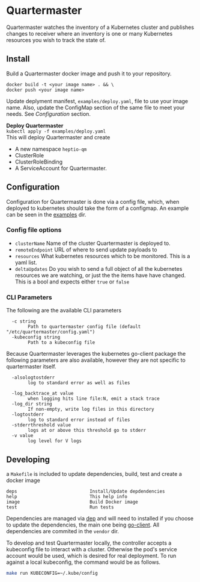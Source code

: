 # Quartermaster

Quartermaster watches the inventory of a Kubernetes cluster and publishes changes to receiver where an inventory is one or many Kubernetes resources you wish to track the state of.

## Install
Build a Quartermaster docker image and push it to your repository.
```
docker build -t <your image name> . && \
docker push <your image name> 
```  
Update deplyment manifest, `examples/deploy.yaml`, file to use your image name. Also, update the ConfigMap section of the same file to meet your needs. See _Configuration_ section.  

**Deploy Quartermaster**  
`kubectl apply -f examples/deploy.yaml`  
This will deploy Quartermaster and create 
* A new namespace `heptio-qm`
* ClusterRole
* ClusterRoleBinding
* A ServiceAccount for Quartermaster. 


## Configuration
Configuration for Quartermaster is done via a config file, which, when deployed to kubernetes should take the form of a configmap. An example can be seen in the [examples](examples) dir. 
### Config file options
* `clusterName` Name of the cluster Quartermaster is deployed to.  
* `remoteEndpoint` URL of where to send update payloads to  
* `resources` What kubernetes resources which to be monitored. This is a yaml list.  
* `deltaUpdates` Do you wish to send a full object of all the kubernetes resources we are watching, or just the the items have have changed. This is a bool and expects either `true` or `false`

### CLI Parameters
The following are the available CLI parameters
```
  -c string
    	Path to quartermaster config file (default "/etc/quartermaster/config.yaml")
  -kubeconfig string
    	Path to a kubeconfig file
```  

Because Quartermaster leverages the kubernetes go-client package the following parameters are also available, however they are not specific to quartermaster itself.  
```
  -alsologtostderr
    	log to standard error as well as files

  -log_backtrace_at value
    	when logging hits line file:N, emit a stack trace
  -log_dir string
    	If non-empty, write log files in this directory
  -logtostderr
    	log to standard error instead of files
  -stderrthreshold value
    	logs at or above this threshold go to stderr
  -v value
    	log level for V logs
```
## Developing
a `Makefile` is included to update dependencies, build, test and create a docker image  
```
deps                           Install/Update depdendencies
help                           This help info
image                          Build Docker image
test                           Run tests
```

Dependencies are managed via [dep](https://github.com/golang/dep) and will need to installed if you choose to update the dependencies, the main one being [go-client](https://github.com/kubernetes/client-go). All dependencies are commited in the `vendor` dir. 


To develop and test Quartermaster locally, the controller accepts a kubeconfig file to interact with a cluster. Otherwise the pod's service account would be used, which is desired for real deployment. To run against a local kubeconfig, the command would be as follows.

```bash
make run KUBECONFIG=~/.kube/config
```
